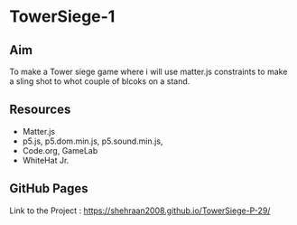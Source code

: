 # TowerSiege-1

## Aim

To make a Tower siege game where i will use matter.js constraints to make a sling shot to whot couple of blcoks on a stand.

## Resources

- Matter.js
- p5.js, p5.dom.min.js, p5.sound.min.js,
- Code.org, GameLab
- WhiteHat Jr.

## GitHub Pages

Link to the Project : https://shehraan2008.github.io/TowerSiege-P-29/
